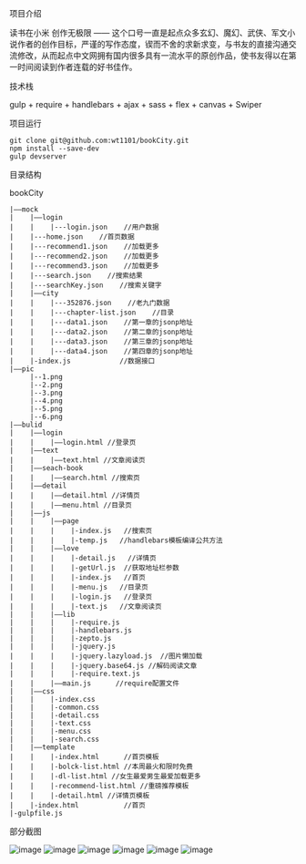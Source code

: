 项目介绍

读书在小米 创作无极限 —— 这个口号一直是起点众多玄幻、魔幻、武侠、军文小说作者的创作目标，严谨的写作态度，锲而不舍的求新求变，与书友的直接沟通交流修改，从而起点中文网拥有国内很多具有一流水平的原创作品，使书友得以在第一时间阅读到作者连载的好书佳作。

技术栈

gulp + require + handlebars + ajax + sass + flex + canvas + Swiper

项目运行

    git clone git@github.com:wt1101/bookCity.git
    npm install --save-dev
    gulp devserver
目录结构

bookCity

    |——mock
    |    |——login
    |    |    |---login.json    //用户数据
    |    |---home.json    //首页数据
    |    |---recommend1.json    //加载更多
    |    |---recommend2.json    //加载更多
    |    |---recommend3.json    //加载更多
    |    |---search.json    //搜索结果
    |    |---searchKey.json    //搜索关键字
    |    |——city
    |    |    |---352876.json    //老九门数据
    |    |    |---chapter-list.json    //目录
    |    |    |---data1.json    //第一章的jsonp地址
    |    |    |---data2.json    //第二章的jsonp地址
    |    |    |---data3.json    //第三章的jsonp地址
    |    |    |---data4.json    //第四章的jsonp地址
    |    |-index.js            //数据接口
    |——pic
         |--1.png
         |--2.png
         |--3.png
         |--4.png
         |--5.png
         |--6.png
    |——bulid
    |    |——login
    |    |    |——login.html //登录页
    |    |——text
    |    |    |——text.html //文章阅读页
    |    |——seach-book
    |    |    |——search.html //搜索页
    |    |——detail
    |    |    |——detail.html //详情页
    |    |    |——menu.html //目录页
    |    |——js
    |    |    |——page
    |    |    |    |-index.js   //搜索页
    |    |    |    |-temp.js   //handlebars模板编译公共方法
    |    |    |——love
    |    |    |    |-detail.js   //详情页
    |    |    |    |-getUrl.js  //获取地址栏参数
    |    |    |    |-index.js   //首页
    |    |    |    |-menu.js   //目录页
    |    |    |    |-login.js   //登录页
    |    |    |    |-text.js   //文章阅读页
    |    |    |——lib
    |    |    |    |-require.js
    |    |    |    |-handlebars.js
    |    |    |    |-zepto.js
    |    |    |    |-jquery.js
    |    |    |    |-jquery.lazyload.js  //图片懒加载
    |    |    |    |-jquery.base64.js //解码阅读文章 
    |    |    |    |-require.text.js
    |    |    |——main.js      //require配置文件
    |    |——css
    |    |    |-index.css
    |    |    |-common.css
    |    |    |-detail.css
    |    |    |-text.css
    |    |    |-menu.css
    |    |    |-search.css
    |    |——template
    |    |    |-index.html      //首页模板
    |    |    |-bolck-list.html //本周最火和限时免费
    |    |    |-dl-list.html //女生最爱男生最爱加载更多
    |    |    |-recommend-list.html //重磅推荐模板
    |    |    |-detail.html //详情页模板
    |    |-index.html           //首页
    |-gulpfile.js
    
部分截图

![image](./pic/1.png)
![image](./pic/2.png)
![image](./pic/3.png)
![image](./pic/4.png)
![image](./pic/5.png)
![image](./pic/6.png)
